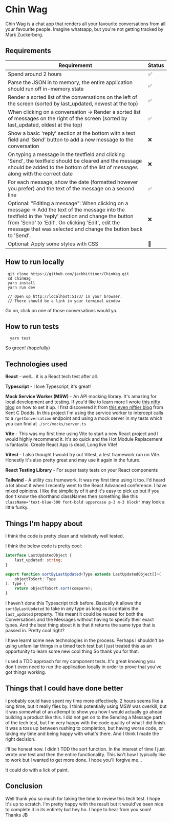 # Chin Wag

Chin Wag is a chat app that renders all your favourite conversations from all
your favourite people. Imagine whatsapp, but you're not getting tracked by
Mark Zuckerberg.

## Requirements

| Requirememt                                                                                                                                                                                                                                                                 | Status | 
|-----------------------------------------------------------------------------------------------------------------------------------------------------------------------------------------------------------------------------------------------------------------------------|--------|
| Spend around 2 hours                                                                                                                                                                                                                                                        | ✅      | 
| Parse the JSON in to memory, the entire application should run off in-memory state                                                                                                                                                                                          | ✅      | 
| Render a sorted list of the conversations on the left of the screen (sorted by last_updated, newest at the top)                                                                                                                                                             | ✅      | 
| When clicking on a conversation → Render a sorted list of messages on the right of the screen (sorted by last_updated, oldest at the top)                                                                                                                                   | ✅      | 
| Show a basic 'reply' section at the bottom with a text field and 'Send' button to add a new message to the conversation                                                                                                                                                     | ❌      | 
| On typing a message in the textfield and clicking 'Send', the textfield should be cleared and the message should be added to the bottom of the list of messages along with the correct date                                                                                 | ❌      | 
| For each message, show the date (formatted however you prefer) and the text of the message on a second line                                                                                                                                                                 | ✅      | 
| Optional: "Editing a message": When clicking on a message → Add the text of the message into the textfield in the 'reply' section and change the button from 'Send' to 'Edit'. On clicking 'Edit', edit the message that was selected and change the button back to 'Send'. | ❌      | 
| Optional: Apply some styles with CSS                                                                                                                                                                                                                                        | 🤷     | 

## How to run locally

```shell
 git clone https://github.com/jackbittiner/ChinWag.git
 cd ChinWag
 yarn install
 yarn run dev
 
 // Open up http://localhost:5173/ in your browser.
 // There should be a link in your terminal window
```

Go on, click on one of those conversations would ya.

## How to run tests

```shell
  yarn test
```

So green! (hopefully)

## Technologies used

**React** - well... it is a React tech test after all.

**Typescript** - I love Typescript, it's great!

**Mock Service Worker (MSW)** - An API mocking library. It's amazing for local development and testing. If you'd like to
learn more I wrote [this nifty blog](https://medium.com/cazoo/mock-service-worker-in-the-browser-7e4033a25d8b) on how to
set it up. I first discovered it from [this even niftier blog](https://kentcdodds.com/blog/stop-mocking-fetch) from Kent
C Dodds. In this project I'm using the service worker to intercept calls to a `/getConversation` endpoint and using a
mock server in my tests which you can find at `./src/mocks/server.ts`

**Vite** - This was my first time using Vite to start a new React project and I would highly recommend it. It's so quick
and the
Hot Module Replacement is fantastic. Create React App is dead, Long live Vite!

**Vitest** - I also thought I would try out Vitest, a test framework run on Vite. Honestly it's also pretty great and
may use it again in the future.

**React Testing Library** - For super tasty tests on your React components

**Tailwind** - A utility css framework. It was my first time using it too. I'd heard a lot about it when I recently went
to
the React Advanced conference. I have mixed opinions. I like the simplicity of it and it's easy to pick up but if you
don't know the shorthand classNames then something like
this `className="text-blue-500 font-bold uppercase p-3 m-3 block"` may look a little funky.

## Things I'm happy about

I think the code is pretty clean and relatively well tested.

I think the below code is pretty cool:

```typescript jsx
interface LastUpdatedObject {
    last_updated: string;
}

export function sortByLastUpdated<Type extends LastUpdatedObject[]>(
    objectToSort: Type
): Type {
    return objectToSort.sort(compare);
}
```

I haven't done this Typescript trick before. Basically it allows the `sortByLastUpdated` to take in any type as long as
it contains the `last_updated` property. This meant it could be reused for both the Conversations and the Messages
without having to specify their exact types. And the best thing about it is that it returns the same type that is passed
in. Pretty cool right?

I have learnt some new technologies in the process. Perhaps I shouldn't be using unfamiliar things in a timed tech test
but I just treated this as an opportunity to learn some new cool thing So thank you for that.

I used a TDD approach for my component tests. It's great knowing you don't even need to run the application locally in
order to prove that you've got things working.

## Things that I could have done better

I probably could have spent my time more effectively. 2 hours seems like a long time, but it really flies by. I think
potentially using MSW was overkill, but it was somewhat of an attempt to show you how I would actually go ahead building
a product like this. I did not get on to the Sending a Message part of the tech test, but I'm very happy with the code
quality of what I did finish. It was a toss up between rushing to completion, but having worse code, or taking my time
and being happy with what's there. And I think I made the right decision.

I'll be honest now. I didn't TDD the sort function. In the interest of time I just wrote one test and then the entire
functionality. This isn't how I typically like to work but I wanted to get more done. I hope you'll forgive me...

It could do with a lick of paint.

## Conclusion

Well thank you so much for taking the time to review this tech test. I hope it's up to scratch. I'm pretty happy with
the result but it would've been nice to complete it in its entirety but hey ho. I hope to hear from you soon! Thanks JB